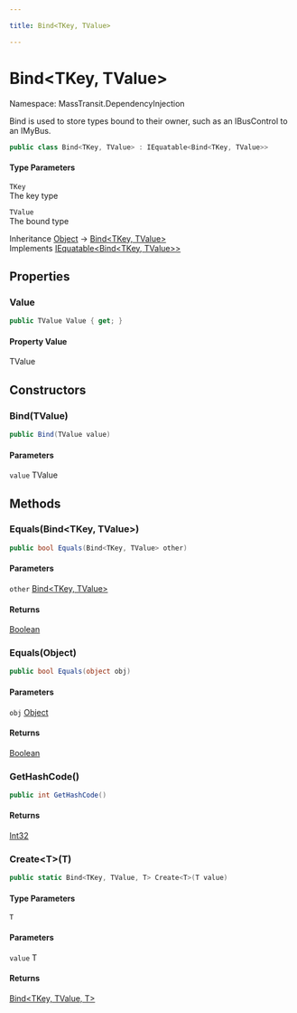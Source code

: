 ```yaml
---

title: Bind<TKey, TValue>

---
```


# Bind\<TKey, TValue\>

Namespace: MassTransit.DependencyInjection

Bind is used to store types bound to their owner, such as an IBusControl to an IMyBus.

```csharp
public class Bind<TKey, TValue> : IEquatable<Bind<TKey, TValue>>
```

#### Type Parameters

`TKey`<br/>
The key type

`TValue`<br/>
The bound type

Inheritance [Object](https://learn.microsoft.com/en-us/dotnet/api/system.object) → [Bind\<TKey, TValue\>](../masstransit-dependencyinjection/bind-2)<br/>
Implements [IEquatable\<Bind\<TKey, TValue\>\>](https://learn.microsoft.com/en-us/dotnet/api/system.iequatable-1)

## Properties

### **Value**

```csharp
public TValue Value { get; }
```

#### Property Value

TValue<br/>

## Constructors

### **Bind(TValue)**

```csharp
public Bind(TValue value)
```

#### Parameters

`value` TValue<br/>

## Methods

### **Equals(Bind\<TKey, TValue\>)**

```csharp
public bool Equals(Bind<TKey, TValue> other)
```

#### Parameters

`other` [Bind\<TKey, TValue\>](../masstransit-dependencyinjection/bind-2)<br/>

#### Returns

[Boolean](https://learn.microsoft.com/en-us/dotnet/api/system.boolean)<br/>

### **Equals(Object)**

```csharp
public bool Equals(object obj)
```

#### Parameters

`obj` [Object](https://learn.microsoft.com/en-us/dotnet/api/system.object)<br/>

#### Returns

[Boolean](https://learn.microsoft.com/en-us/dotnet/api/system.boolean)<br/>

### **GetHashCode()**

```csharp
public int GetHashCode()
```

#### Returns

[Int32](https://learn.microsoft.com/en-us/dotnet/api/system.int32)<br/>

### **Create\<T\>(T)**

```csharp
public static Bind<TKey, TValue, T> Create<T>(T value)
```

#### Type Parameters

`T`<br/>

#### Parameters

`value` T<br/>

#### Returns

[Bind\<TKey, TValue, T\>](../masstransit-dependencyinjection/bind-3)<br/>
